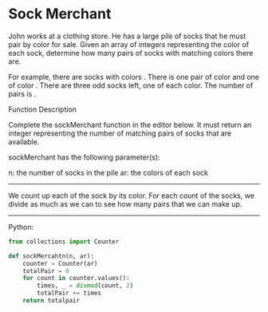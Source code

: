 Sock Merchant
=============

John works at a clothing store. He has a large pile of socks that he must pair
by color for sale. Given an array of integers representing the color of each
sock, determine how many pairs of socks with matching colors there are.

For example, there are  socks with colors . There is one pair of color  and one
of color . There are three odd socks left, one of each color. The number of
pairs is .

Function Description

Complete the sockMerchant function in the editor below. It must return an
integer representing the number of matching pairs of socks that are available.

sockMerchant has the following parameter(s):

n: the number of socks in the pile
ar: the colors of each sock

---

We count up each of the sock by its color. For each count of the socks, we
divide as much as we can to see how many pairs that we can make up.

---

Python:

```python
from collections import Counter

def sockMercahtn(n, ar):
    counter = Counter(ar)
    totalPair = 0
    for count in counter.values():
        times, _ = divmod(count, 2)
        totalPair += times
    return totalpair
```
